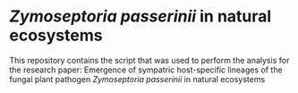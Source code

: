 # *Zymoseptoria passerinii* in natural ecosystems
This repository contains the script that was used to perform the analysis for the research paper: 
Emergence of sympatric host-specific lineages of the fungal plant pathogen *Zymoseptoria passerinii* in natural ecosystems

